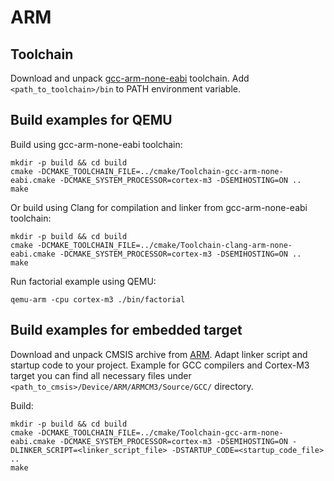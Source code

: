 # ARM

## Toolchain

Download and unpack [gcc-arm-none-eabi][arm-toolchain] toolchain. Add
`<path_to_toolchain>/bin` to PATH environment variable.

## Build examples for QEMU

Build using gcc-arm-none-eabi toolchain:

```
mkdir -p build && cd build
cmake -DCMAKE_TOOLCHAIN_FILE=../cmake/Toolchain-gcc-arm-none-eabi.cmake -DCMAKE_SYSTEM_PROCESSOR=cortex-m3 -DSEMIHOSTING=ON ..
make
```

Or build using Clang for compilation and linker from gcc-arm-none-eabi toolchain:

```
mkdir -p build && cd build
cmake -DCMAKE_TOOLCHAIN_FILE=../cmake/Toolchain-clang-arm-none-eabi.cmake -DCMAKE_SYSTEM_PROCESSOR=cortex-m3 -DSEMIHOSTING=ON ..
make
```

Run factorial example using QEMU:

```
qemu-arm -cpu cortex-m3 ./bin/factorial
```

## Build examples for embedded target

Download and unpack CMSIS archive from [ARM][arm-cmsis]. Adapt linker script
and startup code to your project. Example for GCC compilers and Cortex-M3
target you can find all necessary files under
`<path_to_cmsis>/Device/ARM/ARMCM3/Source/GCC/` directory.

Build:

```
mkdir -p build && cd build
cmake -DCMAKE_TOOLCHAIN_FILE=../cmake/Toolchain-gcc-arm-none-eabi.cmake -DCMAKE_SYSTEM_PROCESSOR=cortex-m3 -DSEMIHOSTING=ON -DLINKER_SCRIPT=<linker_script_file> -DSTARTUP_CODE=<startup_code_file> ..
make
```

[arm-toolchain]: https://launchpad.net/gcc-arm-embedded
[arm-cmsis]: https://www.arm.com/products/processors/cortex-m/cortex-microcontroller-software-interface-standard.php
